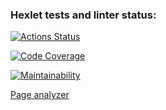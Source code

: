 ### Hexlet tests and linter status:
[![Actions Status](https://github.com/nail685/python-project-83/actions/workflows/hexlet-check.yml/badge.svg)](https://github.com/nail685/python-project-83/actions)

[![Code Coverage](https://qlty.sh/badges/9289b5c3-0bad-4d22-a429-18524b6697a5/test_coverage.svg)](https://qlty.sh/gh/nail685/projects/python-project-83)

[![Maintainability](https://qlty.sh/badges/9289b5c3-0bad-4d22-a429-18524b6697a5/maintainability.svg)](https://qlty.sh/gh/nail685/projects/python-project-83)


[Page analyzer](https://python-project-83-iexy.onrender.com/)